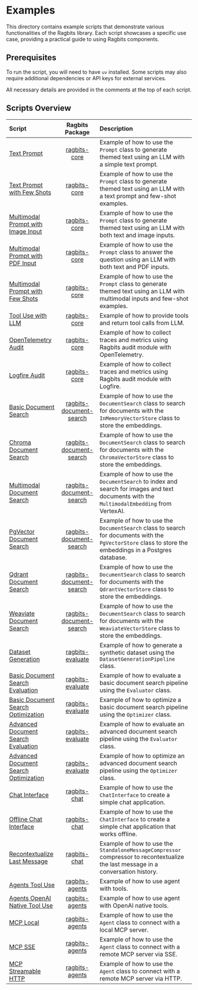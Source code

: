 # Examples

This directory contains example scripts that demonstrate various functionalities of the Ragbits library.
Each script showcases a specific use case, providing a practical guide to using Ragbits components.

## Prerequisites

To run the script, you will need to have `uv` installed.
Some scripts may also require additional dependencies or API keys for external services.

All necessary details are provided in the comments at the top of each script.

## Scripts Overview

| Script                                                                                           |                       Ragbits Package                        | Description                                                                                                                                             |
|:-------------------------------------------------------------------------------------------------|:------------------------------------------------------------:|:--------------------------------------------------------------------------------------------------------------------------------------------------------|
| [Text Prompt](/examples/core/prompt/text.py)                                                     |            [ragbits-core](/packages/ragbits-core)            | Example of how to use the `Prompt` class to generate themed text using an LLM with a simple text prompt.                                                |
| [Text Prompt with Few Shots](/examples/core/prompt/text_with_few_shots.py)                       |            [ragbits-core](/packages/ragbits-core)            | Example of how to use the `Prompt` class to generate themed text using an LLM with a text prompt and few-shot examples.                                 |
| [Multimodal Prompt with Image Input](/examples/core/prompt/multimodal_with_image.py)             |            [ragbits-core](/packages/ragbits-core)            | Example of how to use the `Prompt` class to generate themed text using an LLM with both text and image inputs.                                          |
| [Multimodal Prompt with PDF Input](/examples/core/prompt/multimodal_with_pdf.py)                 |            [ragbits-core](/packages/ragbits-core)            | Example of how to use the `Prompt` class to answer the question using an LLM with both text and PDF inputs.                                             |
| [Multimodal Prompt with Few Shots](/examples/core/prompt/multimodal_with_few_shots.py)           |            [ragbits-core](/packages/ragbits-core)            | Example of how to use the `Prompt` class to generate themed text using an LLM with multimodal inputs and few-shot examples.                             |
| [Tool Use with LLM](/examples/core/llms/tool_use.py)                                             |            [ragbits-core](/packages/ragbits-core)            | Example of how to provide tools and return tool calls from LLM.                                                                                         |
| [OpenTelemetry Audit](/examples/core/audit/otel.py)                                              |            [ragbits-core](/packages/ragbits-core)            | Example of how to collect traces and metrics using Ragbits audit module with OpenTelemetry.                                                             |
| [Logfire Audit](/examples/core/audit/logfire_.py)                                                |            [ragbits-core](/packages/ragbits-core)            | Example of how to collect traces and metrics using Ragbits audit module with Logfire.                                                                   |
| [Basic Document Search](/examples/document-search/basic.py)                                      | [ragbits-document-search](/packages/ragbits-document-search) | Example of how to use the `DocumentSearch` class to search for documents with the `InMemoryVectorStore` class to store the embeddings.                  |
| [Chroma Document Search](/examples/document-search/chroma.py)                                    | [ragbits-document-search](/packages/ragbits-document-search) | Example of how to use the `DocumentSearch` class to search for documents with the `ChromaVectorStore` class to store the embeddings.                    |
| [Multimodal Document Search](/examples/document-search/multimodal.py)                            | [ragbits-document-search](/packages/ragbits-document-search) | Example of how to use the `DocumentSearch` to index and search for images and text documents with the `MultimodalEmbedding` from VertexAI.              |
| [PgVector Document Search](/examples/document-search/pgvector.py)                                | [ragbits-document-search](/packages/ragbits-document-search) | Example of how to use the `DocumentSearch` class to search for documents with the `PgVectorStore` class to store the embeddings in a Postgres database. |
| [Qdrant Document Search](/examples/document-search/qdrant.py)                                    | [ragbits-document-search](/packages/ragbits-document-search) | Example of how to use the `DocumentSearch` class to search for documents with the `QdrantVectorStore` class to store the embeddings.                    |
| [Weaviate Document Search](/examples/document-search/weaviate_.py)                               | [ragbits-document-search](/packages/ragbits-document-search) | Example of how to use the `DocumentSearch` class to search for documents with the `WeaviateVectorStore` class to store the embeddings.                  |
| [Dataset Generation](/examples/evaluate/dataset-generator/generate.py)                           |        [ragbits-evaluate](/packages/ragbits-evaluate)        | Example of how to generate a synthetic dataset using the `DatasetGenerationPipeline` class.                                                             |
| [Basic Document Search Evaluation](/examples/evaluate/document-search/basic/evaluate.py)         |        [ragbits-evaluate](/packages/ragbits-evaluate)        | Example of how to evaluate a basic document search pipeline using the `Evaluator` class.                                                                |
| [Basic Document Search Optimization](/examples/evaluate/document-search/basic/optimize.py)       |        [ragbits-evaluate](/packages/ragbits-evaluate)        | Example of how to optimize a basic document search pipeline using the `Optimizer` class.                                                                |
| [Advanced Document Search Evaluation](/examples/evaluate/document-search/advanced/evaluate.py)   |        [ragbits-evaluate](/packages/ragbits-evaluate)        | Example of how to evaluate an advanced document search pipeline using the `Evaluator` class.                                                            |
| [Advanced Document Search Optimization](/examples/evaluate/document-search/advanced/optimize.py) |        [ragbits-evaluate](/packages/ragbits-evaluate)        | Example of how to optimize an advanced document search pipeline using the `Optimizer` class.                                                            |
| [Chat Interface](/examples/chat/chat.py)                                                         |            [ragbits-chat](/packages/ragbits-chat)            | Example of how to use the `ChatInterface` to create a simple chat application.                                                                          |
| [Offline Chat Interface](/examples/chat/offline_chat.py)                                         |            [ragbits-chat](/packages/ragbits-chat)            | Example of how to use the `ChatInterface` to create a simple chat application that works offline.                                                       |
| [Recontextualize Last Message](/examples/chat/recontextualize_message.py)                        |            [ragbits-chat](/packages/ragbits-chat)            | Example of how to use the `StandaloneMessageCompressor` compressor to recontextualize the last message in a conversation history.                       |
| [Agents Tool Use](/examples/agents/tool_use.py)                                                  |          [ragbits-agents](/packages/ragbits-agents)          | Example of how to use agent with tools.                                                                                                                 |
| [Agents OpenAI Native Tool Use](/examples/agents/openai_native_tool_use.py)                      |          [ragbits-agents](/packages/ragbits-agents)          | Example of how to use agent with OpenAI native tools.                                                                                                   |
| [MCP Local](/examples/agents/mcp/local.py)                                                       |          [ragbits-agents](/packages/ragbits-agents)          | Example of how to use the `Agent` class to connect with a local MCP server.                                                                             |
| [MCP SSE](/examples/agents/mcp/sse.py)                                                           |          [ragbits-agents](/packages/ragbits-agents)          | Example of how to use the `Agent` class to connect with a remote MCP server via SSE.                                                                    |
| [MCP Streamable HTTP](/examples/agents/mcp/streamable_http.py)                                   |          [ragbits-agents](/packages/ragbits-agents)          | Example of how to use the `Agent` class to connect with a remote MCP server via HTTP.                                                                   |
